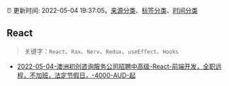 :alarm_clock: 更新时间: 2022-05-04 19:37:05。[来源分类](../README.md)、[标签分类](../TAGS.md)、[时间分类](../TIMELINE.md)

## React


> 关键字：`React`、`Rax`、`Nerv`、`Redux`、`useEffect`、`Hooks`



- [2022-05-04-澳洲初创咨询服务公司招聘中高级-React-前端开发，全职远程，不加班，法定节假日，-4000-AUD-起](https://www.v2ex.com/t/850827) 